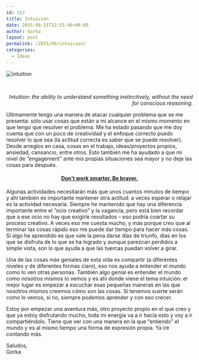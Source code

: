 ```yaml
---
id: 122
title: Intuición
date: 2015-08-21T22:53:46+00:00
author: Gorka
layout: post
permalink: /2015/08/intuicion/
categories:
  - Ideas
---
```

<img class="aligncenter size-medium wp-image-123" src="/wp-content/uploads/2015/08/intuition-300x300.jpg" alt="intuition" width="300" height="300" srcset="/wp-content/uploads/2015/08/intuition-300x300.jpg 300w, /wp-content/uploads/2015/08/intuition-150x150.jpg 150w, /wp-content/uploads/2015/08/intuition.jpg 500w" sizes="(max-width: 300px) 100vw, 300px" />

&nbsp;

<p style="text-align: right;">
  <em>Intuition: the ability to understand something instinctively, without the need for conscious reasoning.</em>
</p>

<p style="text-align: left;">
  Ultimamente tengo una manera de atacar cualquier problema que se me presenta: sólo usar cosas que están a mi alcance en el mismo momento en que tengo que resolver el problema. Me ha estado pasando que me doy cuenta que con un poco de creatividad y el enfoque correcto puedo resolver lo que sea (la actitud correcta es saber que se puede resolver). Desde arreglos en casa, cosas en el trabajo, ideas/proyectos propios, ansiedad, cansancio, entre otros. Esto también me ha ayudado a que mi nivel de &#8220;engagement&#8221; ante mis propias situaciones sea mayor y no deje las cosas para después.
</p>

<h4 style="text-align: center;">
  <a href="http://www.petershallard.com/the-point-everyone-misses-about-working-smarter-instead-of-harder/" target="_blank">Don’t work smarter. Be braver.</a>
</h4>

<p style="text-align: left;">
  Algunas actividades necesitarán más que unos cuantos minutos de tiempo y ahí también es importante mantener otra actitud: a veces esperar o relajar es la actividad necesaria. Siempre he mantenido que hay una diferencia importante entre el &#8220;ocio creativo&#8221; y la vagancia, pero está bien recordar que a ese ocio no hay que exigirle resultados &#8211; eso podría coartar su proceso creativo. A veces eso me cuesta mucho, y más porque creo que al terminar las cosas rápido eso me puede dar tiempo para hacer más cosas. Si algo he aprendido es que vale la pena darse días de triunfo, días en los que se disfruta de lo que se ha logrado y aunque parezcan perdidos a simple vista, son lo que ayuda a que las tuercas puedan volver a girar.
</p>

<p style="text-align: left;">
  Una de las cosas más geniales de esta vida es compartir (a diferentes niveles y de diferentes formas claro), eso nos ayuda a entender el mundo como lo ven otras personas. También algo genial es entender el mundo como nosotros mismos lo vemos y es ahí donde viene el tema intuición: el mejor lugar es empezar a escuchar esas pequeñas maneras en las que nosotros mismos creemos cómo son las cosas. Si tenemos suerte serán como lo vemos, si no, siempre podemos aprender y con eso crecer.
</p>

<p style="text-align: left;">
  Estoy por empezar una aventura más, otro proyecto propio en el que creo y que ya estoy disfrutando mucho, toda mi energía va a ir hacía esto y voy a ir compartiéndolo. Tiene que ver con una manera en la que &#8220;entiendo&#8221; el mundo y es al mismo tiempo una forma de expresión propia. Ya iré contando más.
</p>

<p style="text-align: left;">
  Saludos,<br /> Gorka
</p>
